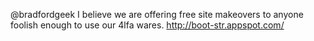 @bradfordgeek I believe we are offering free site makeovers to anyone foolish enough to use our 4lfa wares. http://boot-str.appspot.com/